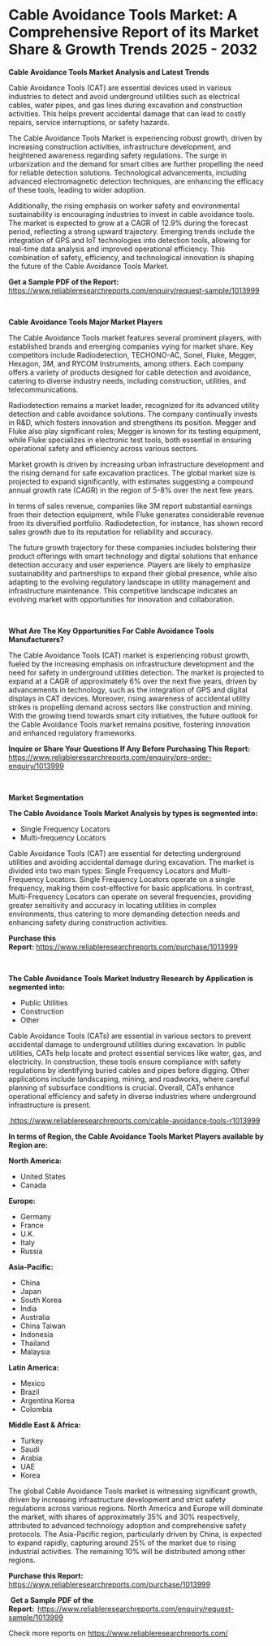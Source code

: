 <p><h1>Cable Avoidance Tools Market: A Comprehensive Report of its Market Share & Growth Trends 2025 - 2032</h1></p><p><strong>Cable Avoidance Tools Market Analysis and Latest Trends</strong></p>
<p><p>Cable Avoidance Tools (CAT) are essential devices used in various industries to detect and avoid underground utilities such as electrical cables, water pipes, and gas lines during excavation and construction activities. This helps prevent accidental damage that can lead to costly repairs, service interruptions, or safety hazards. </p><p>The Cable Avoidance Tools Market is experiencing robust growth, driven by increasing construction activities, infrastructure development, and heightened awareness regarding safety regulations. The surge in urbanization and the demand for smart cities are further propelling the need for reliable detection solutions. Technological advancements, including advanced electromagnetic detection techniques, are enhancing the efficacy of these tools, leading to wider adoption.</p><p>Additionally, the rising emphasis on worker safety and environmental sustainability is encouraging industries to invest in cable avoidance tools. The market is expected to grow at a CAGR of 12.9% during the forecast period, reflecting a strong upward trajectory. Emerging trends include the integration of GPS and IoT technologies into detection tools, allowing for real-time data analysis and improved operational efficiency. This combination of safety, efficiency, and technological innovation is shaping the future of the Cable Avoidance Tools Market.</p></p>
<p><strong>Get a Sample PDF of the Report:&nbsp;</strong> <a href="https://www.reliableresearchreports.com/enquiry/request-sample/1013999?utm_campaign=2413&utm_medium=2&utm_source=Github&utm_content=ia&utm_term=18022025&utm_id=cable-avoidance-tools">https://www.reliableresearchreports.com/enquiry/request-sample/1013999</a></p>
<p>&nbsp;</p>
<p><strong>Cable Avoidance Tools Major Market Players</strong></p>
<p><p>The Cable Avoidance Tools market features several prominent players, with established brands and emerging companies vying for market share. Key competitors include Radiodetection, TECHONO-AC, Sonel, Fluke, Megger, Hexagon, 3M, and RYCOM Instruments, among others. Each company offers a variety of products designed for cable detection and avoidance, catering to diverse industry needs, including construction, utilities, and telecommunications.</p><p>Radiodetection remains a market leader, recognized for its advanced utility detection and cable avoidance solutions. The company continually invests in R&D, which fosters innovation and strengthens its position. Megger and Fluke also play significant roles; Megger is known for its testing equipment, while Fluke specializes in electronic test tools, both essential in ensuring operational safety and efficiency across various sectors.</p><p>Market growth is driven by increasing urban infrastructure development and the rising demand for safe excavation practices. The global market size is projected to expand significantly, with estimates suggesting a compound annual growth rate (CAGR) in the region of 5-8% over the next few years.</p><p>In terms of sales revenue, companies like 3M report substantial earnings from their detection equipment, while Fluke generates considerable revenue from its diversified portfolio. Radiodetection, for instance, has shown record sales growth due to its reputation for reliability and accuracy. </p><p>The future growth trajectory for these companies includes bolstering their product offerings with smart technology and digital solutions that enhance detection accuracy and user experience. Players are likely to emphasize sustainability and partnerships to expand their global presence, while also adapting to the evolving regulatory landscape in utility management and infrastructure maintenance. This competitive landscape indicates an evolving market with opportunities for innovation and collaboration.</p></p>
<p>&nbsp;</p>
<p><strong>What Are The Key Opportunities For Cable Avoidance Tools Manufacturers?</strong></p>
<p><p>The Cable Avoidance Tools (CAT) market is experiencing robust growth, fueled by the increasing emphasis on infrastructure development and the need for safety in underground utilities detection. The market is projected to expand at a CAGR of approximately 6% over the next five years, driven by advancements in technology, such as the integration of GPS and digital displays in CAT devices. Moreover, rising awareness of accidental utility strikes is propelling demand across sectors like construction and mining. With the growing trend towards smart city initiatives, the future outlook for the Cable Avoidance Tools market remains positive, fostering innovation and enhanced regulatory frameworks.</p></p>
<p><strong>Inquire or Share Your Questions If Any Before Purchasing This Report:</strong> <a href="https://www.reliableresearchreports.com/enquiry/pre-order-enquiry/1013999?utm_campaign=2413&utm_medium=2&utm_source=Github&utm_content=ia&utm_term=18022025&utm_id=cable-avoidance-tools">https://www.reliableresearchreports.com/enquiry/pre-order-enquiry/1013999</a></p>
<p>&nbsp;</p>
<p><strong>Market Segmentation</strong></p>
<p><strong>The Cable Avoidance Tools Market Analysis by types is segmented into:</strong></p>
<p><ul><li>Single Frequency Locators</li><li>Multi-frequency Locators</li></ul></p>
<p><p>Cable Avoidance Tools (CAT) are essential for detecting underground utilities and avoiding accidental damage during excavation. The market is divided into two main types: Single Frequency Locators and Multi-Frequency Locators. Single Frequency Locators operate on a single frequency, making them cost-effective for basic applications. In contrast, Multi-Frequency Locators can operate on several frequencies, providing greater sensitivity and accuracy in locating utilities in complex environments, thus catering to more demanding detection needs and enhancing safety during construction activities.</p></p>
<p><strong>Purchase this Report:&nbsp;</strong><a href="https://www.reliableresearchreports.com/purchase/1013999?utm_campaign=2413&utm_medium=2&utm_source=Github&utm_content=ia&utm_term=18022025&utm_id=cable-avoidance-tools">https://www.reliableresearchreports.com/purchase/1013999</a></p>
<p>&nbsp;</p>
<p><strong>The Cable Avoidance Tools Market Industry Research by Application is segmented into:</strong></p>
<p><ul><li>Public Utilities</li><li>Construction</li><li>Other</li></ul></p>
<p><p>Cable Avoidance Tools (CATs) are essential in various sectors to prevent accidental damage to underground utilities during excavation. In public utilities, CATs help locate and protect essential services like water, gas, and electricity. In construction, these tools ensure compliance with safety regulations by identifying buried cables and pipes before digging. Other applications include landscaping, mining, and roadworks, where careful planning of subsurface conditions is crucial. Overall, CATs enhance operational efficiency and safety in diverse industries where underground infrastructure is present.</p></p>
<p><a href="https://www.reliableresearchreports.com/cable-avoidance-tools-r1013999?utm_campaign=2413&utm_medium=2&utm_source=Github&utm_content=ia&utm_term=18022025&utm_id=cable-avoidance-tools">&nbsp;https://www.reliableresearchreports.com/cable-avoidance-tools-r1013999</a></p>
<p><strong>In terms of Region, the Cable Avoidance Tools Market Players available by Region are:</strong></p>
<p>
    <p> <strong> North America: </strong>
        <ul>
            <li>United States</li>
            <li>Canada</li>
        </ul>
        </p> 
    <p> <strong> Europe: </strong>
        <ul>
            <li>Germany</li>
            <li>France</li>
            <li>U.K.</li>
            <li>Italy</li>
            <li>Russia</li>
        </ul>
        </p> 
    <p> <strong> Asia-Pacific: </strong>
        <ul>
            <li>China</li>
            <li>Japan</li>
            <li>South Korea</li>
            <li>India</li>
            <li>Australia</li>
            <li>China Taiwan</li>
            <li>Indonesia</li>
            <li>Thailand</li>
            <li>Malaysia</li>
        </ul>
        </p> 
    <p> <strong> Latin America: </strong>
        <ul>
            <li>Mexico</li>
            <li>Brazil</li>
            <li>Argentina Korea</li>
            <li>Colombia</li>
        </ul>
        </p> 
    <p> <strong> Middle East & Africa: </strong>
        <ul>
            <li>Turkey</li>
            <li>Saudi</li>
            <li>Arabia</li>
            <li>UAE</li>
            <li>Korea</li>
        </ul>
    </p>
    </p>
<p><p>The global Cable Avoidance Tools market is witnessing significant growth, driven by increasing infrastructure development and strict safety regulations across various regions. North America and Europe will dominate the market, with shares of approximately 35% and 30% respectively, attributed to advanced technology adoption and comprehensive safety protocols. The Asia-Pacific region, particularly driven by China, is expected to expand rapidly, capturing around 25% of the market due to rising industrial activities. The remaining 10% will be distributed among other regions.</p></p>
<p><strong>Purchase this Report: </strong><a href="https://www.reliableresearchreports.com/purchase/1013999?utm_campaign=2413&utm_medium=2&utm_source=Github&utm_content=ia&utm_term=18022025&utm_id=cable-avoidance-tools">https://www.reliableresearchreports.com/purchase/1013999</a></p>
<p>&nbsp;<strong>Get a Sample PDF of the Report:&nbsp;&nbsp;</strong><a href="https://www.reliableresearchreports.com/enquiry/request-sample/1013999?utm_campaign=2413&utm_medium=2&utm_source=Github&utm_content=ia&utm_term=18022025&utm_id=cable-avoidance-tools">https://www.reliableresearchreports.com/enquiry/request-sample/1013999</a></p>
<p><strong></strong></p>
<p>Check more reports on <a href="https://www.reliableresearchreports.com/?utm_campaign=2413&utm_medium=2&utm_source=Github&utm_content=ia&utm_term=18022025&utm_id=cable-avoidance-tools">https://www.reliableresearchreports.com/</a></p>